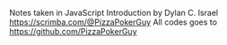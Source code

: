 Notes taken in JavaScript Introduction by Dylan C. Israel https://scrimba.com/@PizzaPokerGuy
All codes goes to https://github.com/PizzaPokerGuy
